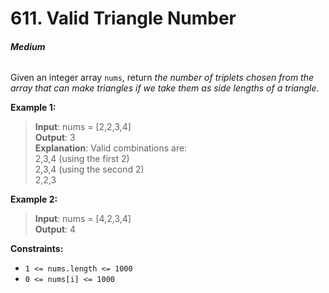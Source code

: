 # 611. Valid Triangle Number
###### **Medium**

Given an integer array `nums`, return *the number of triplets chosen from the array that can make triangles if we take them as side lengths of a triangle*.
 

**Example 1:**

> **Input**: nums = [2,2,3,4]  
**Output**: 3  
**Explanation**: Valid combinations are:  
2,3,4 (using the first 2)  
2,3,4 (using the second 2)  
2,2,3  

**Example 2:**

> **Input**: nums = [4,2,3,4]  
**Output**: 4  
 

**Constraints:**

- `1 <= nums.length <= 1000`
- `0 <= nums[i] <= 1000`
